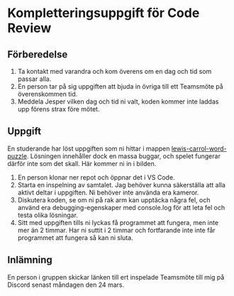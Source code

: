 # Kompletteringsuppgift för Code Review

## Förberedelse

1. Ta kontakt med varandra och kom överens om en dag och tid som passar alla.
2. En person tar på sig uppgiften att bjuda in övriga till ett Teamsmöte på överenskommen tid.
3. Meddela Jesper vilken dag och tid ni valt, koden kommer inte laddas upp förens strax före mötet.

## Uppgift

En studerande har löst uppgiften som ni hittar i mappen [lewis-carrol-word-puzzle](./lewis-carrol-word-puzzle). Lösningen innehåller dock en massa buggar, och spelet fungerar därför inte som det skall. Här kommer ni in i bilden.

1. En person klonar ner repot och öppnar det i VS Code.
2. Starta en inspelning av samtalet. Jag behöver kunna säkerställa att alla aktivt deltar i uppgiften. Ni behöver inte använda era kameror.
3. Diskutera koden, se om ni på rak arm kan upptäcka några fel, och använd era debugging-egenskaper med console.log för att leta fel och testa olika lösningar.
4. Sitt med uppgiften tills ni lyckas få programmet att fungera, men inte mer än 2 timmar. Har ni suttit i 2 timmar och fortfarande inte inte får programmet att fungera så kan ni sluta.

## Inlämning

En person i gruppen skickar länken till ert inspelade Teamsmöte till mig på Discord senast måndagen den 24 mars.

